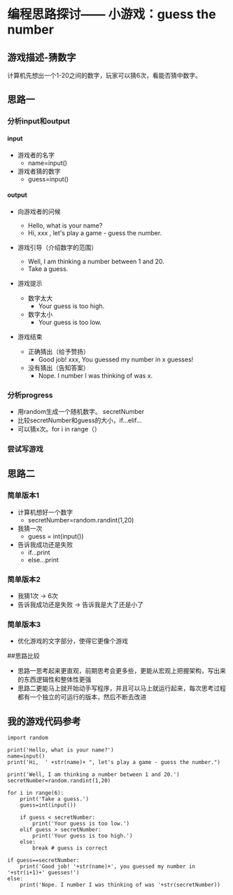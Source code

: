# 编程思路探讨—— 小游戏：guess the number
## 游戏描述-猜数字
计算机先想出一个1-20之间的数字，玩家可以猜6次，看能否猜中数字。


## 思路一
### 分析input和output
#### input
- 游戏者的名字
	- name=input()
- 游戏者猜的数字
	- guess=input()

#### output
- 向游戏者的问候
	- Hello, what is your name?
	- Hi, xxx , let's play a game - guess the number.
- 游戏引导（介绍数字的范围）
	- Well, I am thinking a number between 1 and 20.
	- Take a guess.

- 游戏提示
	- 	数字太大
		- Your guess is too high.
	-  	数字太小
		- Your guess is too low.
- 游戏结束
	- 正确猜出（给予赞扬）
		- Good job! xxx, You guessed my number in x guesses!
	- 没有猜出（告知答案）
		- Nope. I number I was thinking of was x.

### 分析progress
- 用random生成一个随机数字。 secretNumber
- 比较secretNumber和guess的大小，if...elif...
- 可以猜x次。for i in range（）

### 尝试写游戏

## 思路二
### 简单版本1
- 计算机想好一个数字 
	- secretNumber=random.randint(1,20)
- 我猜一次 
	- guess = int(input())
- 告诉我成功还是失败
	- if...print
	- else...print

### 简单版本2
- 我猜1次 -> 6次
- 告诉我成功还是失败 -> 告诉我是大了还是小了

### 简单版本3
- 优化游戏的文字部分，使得它更像个游戏

##思路比较
- 思路一思考起来更直观，前期思考会更多些，更能从宏观上把握架构，写出来的东西逻辑性和整体性更强
- 思路二更能马上就开始动手写程序，并且可以马上就运行起来，每次思考过程都有一个独立的可运行的版本，然后不断去改进

## 我的游戏代码参考

```
import random

print('Hello, what is your name?')
name=input()
print('Hi,  ' +str(name)+ ", let's play a game - guess the number.")

print('Well, I am thinking a number between 1 and 20.')
secretNumber=random.randint(1,20)

for i in range(6):
    print('Take a guess.')
    guess=int(input())

    if guess < secretNumber:
        print('Your guess is too low.')
    elif guess > secretNumber:
        print('Your guess is too high.')
    else:
        break # guess is correct

if guess==secretNumber:
    print('Good job! '+str(name)+', you guessed my number in '+str(i+1)+' guesses!')
else:
    print('Nope. I number I was thinking of was '+str(secretNumber))

```